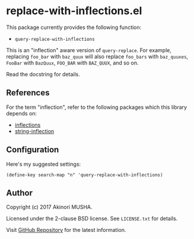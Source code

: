 # replace-with-inflections.el

This package currently provides the following function:

* `query-replace-with-inflections`

This is an "inflection" aware version of `query-replace`.  For
example, replacing `foo_bar` with `baz_quux` will also replace
`foo_bars` with `baz_quuxes`, `FooBar` with `BazQuux`, `FOO_BAR` with
`BAZ_QUUX`, and so on.

Read the docstring for details.

## References

For the term "inflection", refer to the following packages which this
library depends on:

* [inflections](https://github.com/eschulte/jump.el)
* [string-inflection](https://github.com/akicho8/string-inflection)

## Configuration

Here's my suggested settings:

```elisp
(define-key search-map "n" 'query-replace-with-inflections)
```

## Author

Copyright (c) 2017 Akinori MUSHA.

Licensed under the 2-clause BSD license.  See `LICENSE.txt` for
details.

Visit [GitHub Repository](https://github.com/knu/replace-with-inflections.el)
for the latest information.
